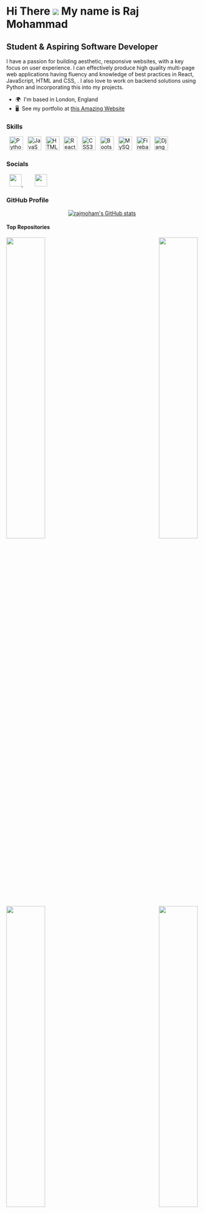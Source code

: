 Hi There ![](https://user-images.githubusercontent.com/18350557/176309783-0785949b-9127-417c-8b55-ab5a4333674e.gif)  My name is Raj Mohammad
==========================================================================================================================================
Student & Aspiring Software Developer
-------------------------------------

I have a passion for building aesthetic, responsive websites, with a key focus on user experience. I can effectively produce high quality multi-page web applications having fluency and knowledge of best practices in React, JavaScript, HTML and CSS, . I also love to work on backend solutions using Python and incorporating this into my projects. 

- 🌍  I'm based in London, England <br>
- 🖥️  See my portfolio at [this Amazing Website](https://www.rajmoham.co.uk)

### Skills

<p align="left">
  &nbsp;
  <img src="https://raw.githubusercontent.com/danielcranney/readme-generator/main/public/icons/skills/python-colored.svg" width="36" height="36" alt="Python"/>
  &nbsp;
  <img src="https://raw.githubusercontent.com/danielcranney/readme-generator/main/public/icons/skills/javascript-colored.svg" width="36" height="36" alt="JavaScript" /> &nbsp;
  <img src="https://raw.githubusercontent.com/danielcranney/readme-generator/main/public/icons/skills/html5-colored.svg" width="36" height="36" alt="HTML5"/> &nbsp;
  <img src="https://raw.githubusercontent.com/danielcranney/readme-generator/main/public/icons/skills/react-colored.svg" width="36" height="36" alt="React"/> &nbsp;
  <img src="https://raw.githubusercontent.com/danielcranney/readme-generator/main/public/icons/skills/css3-colored.svg" width="36" height="36" alt="CSS3" /> &nbsp;
  <img src="https://raw.githubusercontent.com/danielcranney/readme-generator/main/public/icons/skills/bootstrap-colored.svg" width="36" height="36" alt="Bootstrap"/> &nbsp;
  <img src="https://raw.githubusercontent.com/danielcranney/readme-generator/main/public/icons/skills/mysql-colored.svg" width="36" height="36" alt="MySQL"/> &nbsp;
  <img src="https://raw.githubusercontent.com/danielcranney/readme-generator/main/public/icons/skills/firebase-colored.svg" width="36" height="36" alt="Firebase"/> &nbsp;
  <img src="https://raw.githubusercontent.com/danielcranney/readme-generator/main/public/icons/skills/django-colored.svg" width="36" height="36" alt="Django" /> &nbsp;
</p>

### Socials
<p align="left">
  &nbsp;
  <a href="https://www.github.com/rajmoham" target="_blank" rel="noreferrer">
    <img src="https://raw.githubusercontent.com/danielcranney/readme-generator/main/public/icons/socials/github-dark.svg" width="32" height="32" />
  </a> 
  &nbsp; &nbsp; &nbsp; &nbsp;
  <a href="https://www.linkedin.com/in/raj-mohammad" target="_blank" rel="noreferrer">
    <img src="https://raw.githubusercontent.com/danielcranney/readme-generator/main/public/icons/socials/linkedin.svg" width="32" height="32" />
  </a>
</p>

### GitHub Profile
<div align="center">
  <a href="http://www.github.com/rajmoham" align="center">
    <img src="https://github-readme-stats.vercel.app/api?username=rajmoham&show_icons=true&hide=stars,prs,issues,&count_private=true&title_color=22c55e&text_color=ffffff&icon_color=22c55e&bg_color=27272a&hide_border=true&show_icons=true" alt="rajmoham's GitHub stats" />
  </a>
</div>


#### Top Repositories
<div width="100%">
  <a href="https://github.com/rajmoham/nft-marketplace" align="left">
    <img align="left" width="45%" src="https://github-readme-stats.vercel.app/api/pin/?username=rajmoham&repo=nft-marketplace&title_color=22c55e&text_color=ffffff&icon_color=22c55e&bg_color=27272a&hide_border=true&locale=en" />
  </a>
  <a href="https://github.com/rajmoham/FakeStore" align="right">
    <img align="right" width="45%" src="https://github-readme-stats.vercel.app/api/pin/?username=rajmoham&repo=FakeStore&title_color=22c55e&text_color=ffffff&icon_color=22c55e&bg_color=27272a&hide_border=true&locale=en" />
  </a>
</div>

<br/><br/><br /><br /><br /><br /><br />

<div width="100%">
  <a href="https://github.com/rajmoham/Song-Downloader" align="left">
    <img align="left" width="45%" src="https://github-readme-stats.vercel.app/api/pin/?username=rajmoham&repo=Song-Downloader&title_color=22c55e&text_color=ffffff&icon_color=22c55e&bg_color=27272a&hide_border=true&locale=en" />
  </a>
    <a href="https://github.com/rajmoham/Studio-Ghibli" align="right">
    <img align="right" width="45%" src="https://github-readme-stats.vercel.app/api/pin/?username=rajmoham&repo=Studio-Ghibli&title_color=22c55e&text_color=ffffff&icon_color=22c55e&bg_color=27272a&hide_border=true&locale=en" />
  </a>
</div>
